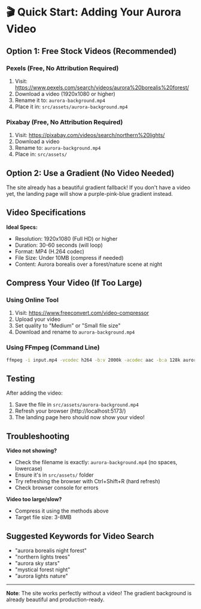# 🎬 Quick Start: Adding Your Aurora Video

## Option 1: Free Stock Videos (Recommended)

### Pexels (Free, No Attribution Required)
1. Visit: https://www.pexels.com/search/videos/aurora%20borealis%20forest/
2. Download a video (1920x1080 or higher)
3. Rename it to: `aurora-background.mp4`
4. Place it in: `src/assets/aurora-background.mp4`

### Pixabay (Free, No Attribution Required)
1. Visit: https://pixabay.com/videos/search/northern%20lights/
2. Download a video
3. Rename to: `aurora-background.mp4`
4. Place in: `src/assets/`

## Option 2: Use a Gradient (No Video Needed)

The site already has a beautiful gradient fallback! If you don't have a video yet, the landing page will show a purple-pink-blue gradient instead.

## Video Specifications

**Ideal Specs:**
- Resolution: 1920x1080 (Full HD) or higher
- Duration: 30-60 seconds (will loop)
- Format: MP4 (H.264 codec)
- File Size: Under 10MB (compress if needed)
- Content: Aurora borealis over a forest/nature scene at night

## Compress Your Video (If Too Large)

### Using Online Tool
1. Visit: https://www.freeconvert.com/video-compressor
2. Upload your video
3. Set quality to "Medium" or "Small file size"
4. Download and rename to `aurora-background.mp4`

### Using FFmpeg (Command Line)
```bash
ffmpeg -i input.mp4 -vcodec h264 -b:v 2000k -acodec aac -b:a 128k aurora-background.mp4
```

## Testing

After adding the video:
1. Save the file in `src/assets/aurora-background.mp4`
2. Refresh your browser (http://localhost:5173/)
3. The landing page hero should now show your video!

## Troubleshooting

**Video not showing?**
- Check the filename is exactly: `aurora-background.mp4` (no spaces, lowercase)
- Ensure it's in `src/assets/` folder
- Try refreshing the browser with Ctrl+Shift+R (hard refresh)
- Check browser console for errors

**Video too large/slow?**
- Compress it using the methods above
- Target file size: 3-8MB

## Suggested Keywords for Video Search

- "aurora borealis night forest"
- "northern lights trees"
- "aurora sky stars"
- "mystical forest night"
- "aurora lights nature"

---

**Note**: The site works perfectly without a video! The gradient background is already beautiful and production-ready.
